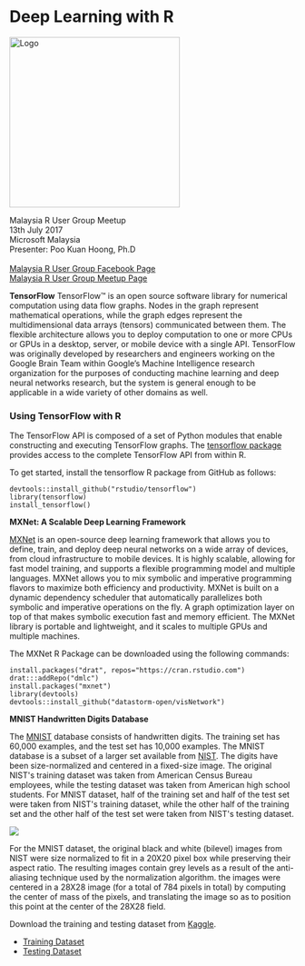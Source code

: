 # Deep Learning with R

<img src="https://2.bp.blogspot.com/-6KVJDYE7Kp8/WWWBJ5x6CVI/AAAAAAADNPA/lgquO2y3cVMRXJVwJN4izhO1TpAeqMcLgCLcBGAs/s1600/logo.jpg" alt="Logo" style="width: 300px;"/>

Malaysia R User Group Meetup<br/>
13th July 2017<br/>
Microsoft Malaysia<br/>
Presenter: Poo Kuan Hoong, Ph.D</br>
<br/>
[Malaysia R User Group Facebook Page](https://www.facebook.com/rusergroupmalaysia/)<br/>
[Malaysia R User Group Meetup Page](https://www.meetup.com/MY-RUserGroup/)

**TensorFlow**
TensorFlow™ is an open source software library for numerical computation using data flow graphs. Nodes in the graph represent mathematical operations, while the graph edges represent the multidimensional data arrays (tensors) communicated between them. The flexible architecture allows you to deploy computation to one or more CPUs or GPUs in a desktop, server, or mobile device with a single API. TensorFlow was originally developed by researchers and engineers working on the Google Brain Team within Google’s Machine Intelligence research organization for the purposes of conducting machine learning and deep neural networks research, but the system is general enough to be applicable in a wide variety of other domains as well.

### Using TensorFlow with R
The TensorFlow API is composed of a set of Python modules that enable constructing and executing TensorFlow graphs. The [tensorflow package](https://tensorflow.rstudio.com/) provides access to the complete TensorFlow API from within R.

To get started, install the tensorflow R package from GitHub as follows:

```{r}
devtools::install_github("rstudio/tensorflow")
library(tensorflow)
install_tensorflow()
```

**MXNet: A Scalable Deep Learning Framework**

[MXNet](http://mxnet.io/get_started/index.html) is an open-source deep learning framework that allows you to define, train, and deploy deep neural networks on a wide array of devices, from cloud infrastructure to mobile devices. It is highly scalable, allowing for fast model training, and supports a flexible programming model and multiple languages. MXNet allows you to mix symbolic and imperative programming flavors to maximize both efficiency and productivity. MXNet is built on a dynamic dependency scheduler that automatically parallelizes both symbolic and imperative operations on the fly. A graph optimization layer on top of that makes symbolic execution fast and memory efficient. The MXNet library is portable and lightweight, and it scales to multiple GPUs and multiple machines.

The MXNet R Package can be downloaded using the following commands:

```{r}
install.packages("drat", repos="https://cran.rstudio.com")
drat:::addRepo("dmlc")
install.packages("mxnet")
library(devtools)
devtools::install_github("datastorm-open/visNetwork")
```
**MNIST Handwritten Digits Database**

The [MNIST](http://yann.lecun.com/exdb/mnist/) database consists of handwritten digits. The training set has 60,000 examples, and the test set has 10,000 examples. The MNIST database is a subset of a larger set available from [NIST](http://www.nist.gov/srd/nistsd19.cfm). The digits have been size-normalized and centered in a fixed-size image. The original NIST's training dataset was taken from American Census Bureau employees, while the testing dataset was taken from American high school students. For MNIST dataset, half of the training set and half of the test set were taken from NIST's training dataset, while the other half of the training set and the other half of the test set were taken from NIST's testing dataset.

<img src="https://kuanhoong.files.wordpress.com/2016/01/mnistdigits.gif?w=450&h=299">

For the MNIST dataset, the original black and white (bilevel) images from NIST were size normalized to fit in a 20X20 pixel box while preserving their aspect ratio. The resulting images contain grey levels as a result of the anti-aliasing technique used by the normalization algorithm. the images were centered in a 28X28 image (for a total of 784 pixels in total) by computing the center of mass of the pixels, and translating the image so as to position this point at the center of the 28X28 field.

Download the training and testing dataset from [Kaggle](https://www.kaggle.com/c/digit-recognizer/data).

* [Training Dataset](https://www.kaggle.com/c/digit-recognizer/download/train.csv) 
* [Testing Dataset](https://www.kaggle.com/c/digit-recognizer/download/test.csv)


